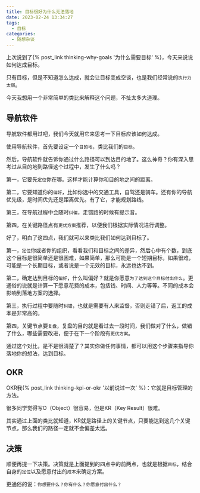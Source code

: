 ```yaml
---
title: 目标很好为什么无法落地
date: 2023-02-24 13:34:27
tags: 
  - 目标
categories:
  - 随想杂谈
---
```


上次说到了{% post_link thinking-why-goals '为什么需要目标' %}，今天来说说如何达成目标。
<!--more-->

只有目标，但是不知道怎么达成，就会让目标变成空谈，也是我们经常说的`执行力太弱`。

今天我想用一个非常简单的类比来解释这个问题，不扯太多大道理。

## 导航软件

导航软件都用过吧，我们今天就用它来思考一下目标应该如何达成。

使用导航软件，首先要设定一个`目的地`，类比我们的`目标`。

然后，导航软件就告诉你通过什么路径可以到达目的地了。这么神奇？你有深入思考过从目的地到路径这个过程中，发生了什么吗？

第一，它要先`定位`你在哪。这样才能计算你和目的地之间的距离。

第二，它要知道你的`偏好`，比如你选中的交通工具，自驾还是骑车。还有你的导航优先级，是时间优先还是距离优先。有了它，才能规划路线。

第三，在导航过程中会随时`纠偏`，走错路的时候有提示音。

第四，在关键路径点有`更优方案`推荐，以便我们根据实际情况进行调整。

好了，明白了这四点，我们就可以来类比我们如何达到目标了。

第一，`定位`你或者你的组织，看看我们和目标之间的差异，然后心中有个数，到底这个目标是很简单还是很困难，如果简单，那么可能是一个短期目标，如果很难，可能是一个长期目标，或者说是一个无效的目标，永远也达不到。

第二，确定达到目标的`偏好`，什么叫偏好？就是你愿意`为了达到这个目标付出什么`。更通俗的说就是计算一下愿意花费的成本，包括钱、时间、人力等等。不同的成本会影响到落地方案的选择。

第三，执行过程中要随时`纠错`，也就是需要有人来监督，否则走错了后，返工的成本是非常高的。

第四，关键节点要`复盘`，复盘的目的就是看过去一段时间，我们做对了什么，做错了什么，哪些需要改进，便于在下一个阶段有`更优方案`。

通过这个对比，是不是很清楚了？其实你做任何事情，都可以用这个步骤来指导你落地你的想法，达到目标。

## OKR

OKR我{% post_link thinking-kpi-or-okr '以前说过一次' %}：它就是目标管理的方法。

很多同学觉得写O（Object）很容易，但是KR（Key Result）很难。

其实通过上面的类比就知道，KR就是路径上的关键节点，只要能达到这几个关键节点，那么我们的路径一定就不会偏差太远。

## 决策

顺便再提一下决策。决策就是上面提到的四点中的前两点，也就是根据`目标`，结合自身的`定位`以及愿意付出的`成本`来确定方案。

更通俗的说：`你想要什么？你有什么？你愿意付出什么？`